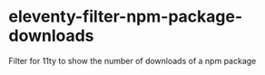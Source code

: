 # eleventy-filter-npm-package-downloads
Filter for 11ty to show the number of downloads of a npm package
